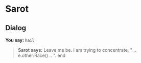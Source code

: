# Sarot
## Dialog

**You say:** `hail`



>**Sarot says:** Leave me be.  I am trying to concentrate, " .. e.other:Race() .. ".
end
